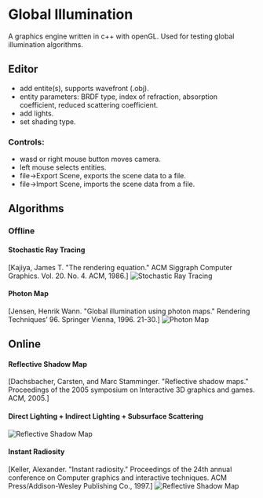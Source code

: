 # Global Illumination

A graphics engine written in c++ with openGL. Used for testing global illumination algorithms.

## Editor

+ add entite(s), supports wavefront (.obj).
+ entity parameters: BRDF type, index of refraction, absorption coefficient, reduced scattering coefficient.
+ add lights.
+ set shading type.

### Controls:
+ wasd or right mouse button moves camera.
+ left mouse selects entities.
+ file->Export Scene, exports the scene data to a file.
+ file->Import Scene, imports the scene data from a file.

## Algorithms

### Offline

#### Stochastic Ray Tracing
[Kajiya, James T. "The rendering equation." ACM Siggraph Computer Graphics. Vol. 20. No. 4. ACM, 1986.]
![Stochastic Ray Tracing](https://github.com/Gregjksmith/Global-Illumination/blob/master/images/rayTracedImage_uniform_10000.png?raw=true)

#### Photon Map
[Jensen, Henrik Wann. "Global illumination using photon maps." Rendering Techniques’ 96. Springer Vienna, 1996. 21-30.]
![Photon Map](https://github.com/Gregjksmith/Global-Illumination/blob/master/images/photonMapDiffuse.png?raw=true)

## Online

#### Reflective Shadow Map
[Dachsbacher, Carsten, and Marc Stamminger. "Reflective shadow maps." Proceedings of the 2005 symposium on Interactive 3D graphics and games. ACM, 2005.]

#### Direct Lighting + Indirect Lighting + Subsurface Scattering
![Reflective Shadow Map](https://github.com/Gregjksmith/Global-Illumination/blob/master/images/Reflective%20Shadow%20Map.png?raw=true)

#### Instant Radiosity
[Keller, Alexander. "Instant radiosity." Proceedings of the 24th annual conference on Computer graphics and interactive techniques. ACM Press/Addison-Wesley Publishing Co., 1997.]
![Reflective Shadow Map](https://github.com/Gregjksmith/Global-Illumination/blob/master/images/Instant%20Radiosity%203.png?raw=true)